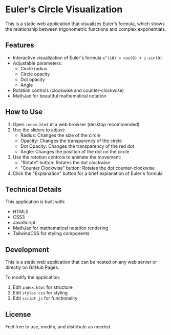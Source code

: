 # Euler's Circle Visualization

This is a static web application that visualizes Euler's formula, which shows the relationship between trigonometric functions and complex exponentials.

## Features

- Interactive visualization of Euler's formula `e^(iθ) = cos(θ) + i·sin(θ)`
- Adjustable parameters:
  - Circle radius
  - Circle opacity
  - Dot opacity
  - Angle
- Rotation controls (clockwise and counter-clockwise)
- MathJax for beautiful mathematical notation

## How to Use

1. Open `index.html` in a web browser (desktop recommended)
2. Use the sliders to adjust:
   - Radius: Changes the size of the circle
   - Opacity: Changes the transparency of the circle
   - Dot Opacity: Changes the transparency of the red dot
   - Angle: Changes the position of the dot on the circle
3. Use the rotation controls to animate the movement:
   - "Rotate" button: Rotates the dot clockwise
   - "Counter Clockwise" button: Rotates the dot counter-clockwise
4. Click the "Explanation" button for a brief explanation of Euler's formula

## Technical Details

This application is built with:
- HTML5
- CSS3
- JavaScript
- MathJax for mathematical notation rendering
- TailwindCSS for styling components

## Development

This is a static web application that can be hosted on any web server or directly on GitHub Pages.

To modify the application:
1. Edit `index.html` for structure
2. Edit `styles.css` for styling
3. Edit `script.js` for functionality

## License

Feel free to use, modify, and distribute as needed.